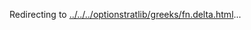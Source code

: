 Redirecting to
[../../../optionstratlib/greeks/fn.delta.html](../../../optionstratlib/greeks/fn.delta.html)\...

